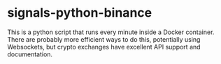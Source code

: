 # signals-python-binance
This is a python script that runs every minute inside a Docker container. There are probably more efficient ways to do this, potentially using Websockets, but crypto exchanges have excellent API support and documentation.
